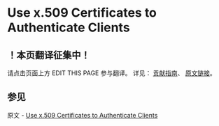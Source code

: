 # Use x.509 Certificates to Authenticate Clients

## ！本页翻译征集中！

请点击页面上方 EDIT THIS PAGE 参与翻译。
详见：
[贡献指南]( https://github.com/JinMuInfo/MongoDB-Manual-zh/blob/master/CONTRIBUTING.md )、
[原文链接](  https://docs.mongodb.com/manual/tutorial/configure-x509-client-authentication/  )。

## 参见

原文 - [Use x.509 Certificates to Authenticate Clients]( https://docs.mongodb.com/manual/tutorial/configure-x509-client-authentication/ )

